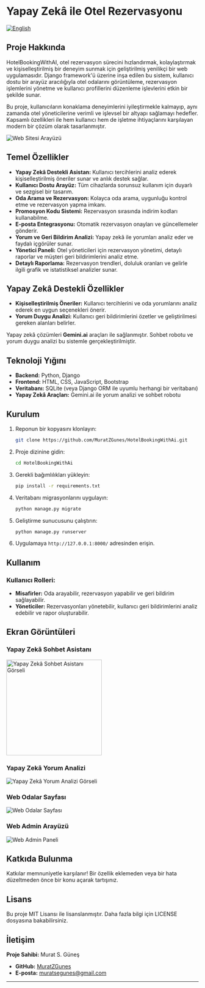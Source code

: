 # Yapay Zekâ ile Otel Rezervasyonu
[![English](https://img.shields.io/badge/Language-English-blue)](https://github.com/MuratZGunes/HotelBookingWithAi/new/main/README.md)
## Proje Hakkında

HotelBookingWithAI, otel rezervasyon sürecini hızlandırmak, kolaylaştırmak ve kişiselleştirilmiş bir deneyim sunmak için geliştirilmiş yenilikçi bir web uygulamasıdır. Django framework'ü üzerine inşa edilen bu sistem, kullanıcı dostu bir arayüz aracılığıyla otel odalarını görüntüleme, rezervasyon işlemlerini yönetme ve kullanıcı profillerini düzenleme işlevlerini etkin bir şekilde sunar.

Bu proje, kullanıcıların konaklama deneyimlerini iyileştirmekle kalmayıp, aynı zamanda otel yöneticilerine verimli ve işlevsel bir altyapı sağlamayı hedefler. Kapsamlı özellikleri ile hem kullanıcı hem de işletme ihtiyaçlarını karşılayan modern bir çözüm olarak tasarlanmıştır.

![Web Sitesi Arayüzü](https://github.com/user-attachments/assets/14441e35-f6fd-4fa2-b74b-5c1306eed466)

## Temel Özellikler

- **Yapay Zekâ Destekli Asistan:** Kullanıcı tercihlerini analiz ederek kişiselleştirilmiş öneriler sunar ve anlık destek sağlar.
- **Kullanıcı Dostu Arayüz:** Tüm cihazlarda sorunsuz kullanım için duyarlı ve sezgisel bir tasarım.
- **Oda Arama ve Rezervasyon:** Kolayca oda arama, uygunluğu kontrol etme ve rezervasyon yapma imkanı.
- **Promosyon Kodu Sistemi:** Rezervasyon sırasında indirim kodları kullanabilme.
- **E-posta Entegrasyonu:** Otomatik rezervasyon onayları ve güncellemeler gönderir.
- **Yorum ve Geri Bildirim Analizi:** Yapay zekâ ile yorumları analiz eder ve faydalı içgörüler sunar.
- **Yönetici Paneli:** Otel yöneticileri için rezervasyon yönetimi, detaylı raporlar ve müşteri geri bildirimlerini analiz etme.
- **Detaylı Raporlama:** Rezervasyon trendleri, doluluk oranları ve gelirle ilgili grafik ve istatistiksel analizler sunar.

## Yapay Zekâ Destekli Özellikler

- **Kişiselleştirilmiş Öneriler:** Kullanıcı tercihlerini ve oda yorumlarını analiz ederek en uygun seçenekleri önerir.
- **Yorum Duygu Analizi:** Kullanıcı geri bildirimlerini özetler ve geliştirilmesi gereken alanları belirler.

Yapay zekâ çözümleri **Gemini.ai** araçları ile sağlanmıştır. Sohbet robotu ve yorum duygu analizi bu sistemle gerçekleştirilmiştir.

## Teknoloji Yığını

- **Backend:** Python, Django
- **Frontend:** HTML, CSS, JavaScript, Bootstrap
- **Veritabanı:** SQLite (veya Django ORM ile uyumlu herhangi bir veritabanı)
- **Yapay Zekâ Araçları:** Gemini.ai ile yorum analizi ve sohbet robotu

## Kurulum

1. Reponun bir kopyasını klonlayın:
   ```bash
   git clone https://github.com/MuratZGunes/HotelBookingWithAi.git
   ```
2. Proje dizinine gidin:
   ```bash
   cd HotelBookingWithAi
   ```
3. Gerekli bağımlılıkları yükleyin:
   ```bash
   pip install -r requirements.txt
   ```
4. Veritabanı migrasyonlarını uygulayın:
   ```bash
   python manage.py migrate
   ```
5. Geliştirme sunucusunu çalıştırın:
   ```bash
   python manage.py runserver
   ```
6. Uygulamaya `http://127.0.0.1:8000/` adresinden erişin.

## Kullanım

### Kullanıcı Rolleri:
- **Misafirler:** Oda arayabilir, rezervasyon yapabilir ve geri bildirim sağlayabilir.
- **Yöneticiler:** Rezervasyonları yönetebilir, kullanıcı geri bildirimlerini analiz edebilir ve rapor oluşturabilir.

## Ekran Görüntüleri

### Yapay Zekâ Sohbet Asistanı
<img src="https://github.com/user-attachments/assets/4d2a7ea8-a1f0-40a8-b41d-75a9c5a52311" alt="Yapay Zekâ Sohbet Asistanı Görseli" width="250"/>

### Yapay Zekâ Yorum Analizi
![Yapay Zekâ Yorum Analizi Görseli](https://github.com/user-attachments/assets/5d7c23d7-c738-4d11-91ec-7b4fea86c153)

### Web Odalar Sayfası
![Web Odalar Sayfası](https://github.com/user-attachments/assets/dcc2d37b-7228-41f3-8f94-ce8d770cb60c)

### Web Admin Arayüzü
![Web Admin Paneli](https://github.com/user-attachments/assets/37dea45f-b76b-4f98-bd50-b692d3bd5ea1)

## Katkıda Bulunma

Katkılar memnuniyetle karşılanır! Bir özellik eklemeden veya bir hata düzeltmeden önce bir konu açarak tartışınız.

## Lisans

Bu proje MIT Lisansı ile lisanslanmıştır. Daha fazla bilgi için LICENSE dosyasına bakabilirsiniz.

## İletişim
**Proje Sahibi:** Murat S. Güneş  
- **GitHub:** [MuratZGunes](https://github.com/MuratZGunes)  
- **E-posta:** muratsegunes@gmail.com

---
